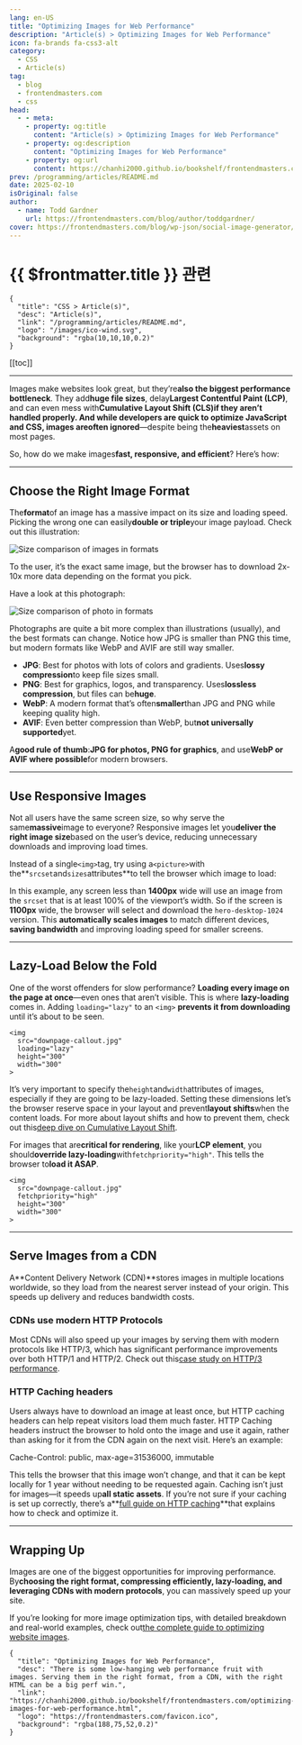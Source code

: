 ```yaml
---
lang: en-US
title: "Optimizing Images for Web Performance"
description: "Article(s) > Optimizing Images for Web Performance"
icon: fa-brands fa-css3-alt
category:
  - CSS
  - Article(s)
tag:
  - blog
  - frontendmasters.com
  - css
head:
  - - meta:
    - property: og:title
      content: "Article(s) > Optimizing Images for Web Performance"
    - property: og:description
      content: "Optimizing Images for Web Performance"
    - property: og:url
      content: https://chanhi2000.github.io/bookshelf/frontendmasters.com/optimizing-images-for-web-performance.html
prev: /programming/articles/README.md
date: 2025-02-10
isOriginal: false
author: 
  - name: Todd Gardner
    url: https://frontendmasters.com/blog/author/toddgardner/
cover: https://frontendmasters.com/blog/wp-json/social-image-generator/v1/image/5153
---
```


# {{ $frontmatter.title }} 관련

```component VPCard
{
  "title": "CSS > Article(s)",
  "desc": "Article(s)",
  "link": "/programming/articles/README.md",
  "logo": "/images/ico-wind.svg",
  "background": "rgba(10,10,10,0.2)"
}
```

[[toc]]

---

<SiteInfo
  name="Optimizing Images for Web Performance"
  desc="There is some low-hanging web performance fruit with images. Serving them in the right format, from a CDN, with the right HTML can be a big perf win."
  url="https://frontendmasters.com/blog/optimizing-images-for-web-performance/"
  logo="https://frontendmasters.com/favicon.ico"
  preview="https://frontendmasters.com/blog/wp-json/social-image-generator/v1/image/5153"/>

Images make websites look great, but they’re**also the biggest performance bottleneck**. They add**huge file sizes**, delay**Largest Contentful Paint (LCP)**, and can even mess with**Cumulative Layout Shift (CLS)**if they aren’t handled properly. And while developers are quick to optimize JavaScript and CSS, images are**often ignored**—despite being the**heaviest**assets on most pages.

So, how do we make images**fast, responsive, and efficient**? Here’s how:

---

## Choose the Right Image Format

The**format**of an image has a massive impact on its size and loading speed. Picking the wrong one can easily**double or triple**your image payload. Check out this illustration:

![Size comparison of images in formats](https://i0.wp.com/frontendmasters.com/blog/wp-content/uploads/2025/02/image_formats.png?resize=1024%2C422&ssl=1)

To the user, it’s the exact same image, but the browser has to download 2x-10x more data depending on the format you pick.

Have a look at this photograph:

![Size comparison of photo in formats](https://i0.wp.com/frontendmasters.com/blog/wp-content/uploads/2025/02/photo_formats.png?resize=1024%2C422&ssl=1)

Photographs are quite a bit more complex than illustrations (usually), and the best formats can change. Notice how JPG is smaller than PNG this time, but modern formats like WebP and AVIF are still way smaller.

- **JPG**: Best for photos with lots of colors and gradients. Uses**lossy compression**to keep file sizes small.
- **PNG**: Best for graphics, logos, and transparency. Uses**lossless compression**, but files can be**huge**.
- **WebP**: A modern format that’s often**smaller**than JPG and PNG while keeping quality high.
- **AVIF**: Even better compression than WebP, but**not universally supported**yet.

A**good rule of thumb**:**JPG for photos, PNG for graphics**, and use**WebP or AVIF where possible**for modern browsers.

---

## Use Responsive Images

Not all users have the same screen size, so why serve the same**massive**image to everyone? Responsive images let you**deliver the right image size**based on the user’s device, reducing unnecessary downloads and improving load times.

Instead of a single`<img>`tag, try using a`<picture>`with the**`srcset`and`sizes`attributes**to tell the browser which image to load:

<CodePen
  user="toddhgardner"
  slug-hash="NPKZVKL"
  title="Responsive Images"
  :default-tab="['css','result']"
  :theme="$isDarkmode ? 'dark': 'light'"/>

In this example, any screen less than **1400px** wide will use an image from the `srcset` that is at least 100% of the viewport’s width. So if the screen is **1100px** wide, the browser will select and download the `hero-desktop-1024` version. This **automatically scales images** to match different devices, **saving bandwidth** and improving loading speed for smaller screens.

---

## Lazy-Load Below the Fold

One of the worst offenders for slow performance? **Loading every image on the page at once**—even ones that aren’t visible. This is where **lazy-loading** comes in. Adding `loading="lazy"` to an `<img>` **prevents it from downloading** until it’s about to be seen.

```html{3}
<img 
  src="downpage-callout.jpg"
  loading="lazy"
  height="300"
  width="300"
>
```

It’s very important to specify the`height`and`width`attributes of images, especially if they are going to be lazy-loaded. Setting these dimensions let’s the browser reserve space in your layout and prevent**layout shifts**when the content loads. For more about layout shifts and how to prevent them, check out this[<FontIcon icon="fas fa-globe"/>deep dive on Cumulative Layout Shift](https://requestmetrics.com/web-performance/cumulative-layout-shift/).

For images that are**critical for rendering**, like your**LCP element**, you should**override lazy-loading**with`fetchpriority="high"`. This tells the browser to**load it ASAP**.

```html{3}
<img
  src="downpage-callout.jpg"
  fetchpriority="high"
  height="300"
  width="300"
>
```

---

## Serve Images from a CDN

A**Content Delivery Network (CDN)**stores images in multiple locations worldwide, so they load from the nearest server instead of your origin. This speeds up delivery and reduces bandwidth costs.

### CDNs use modern HTTP Protocols

Most CDNs will also speed up your images by serving them with modern protocols like HTTP/3, which has significant performance improvements over both HTTP/1 and HTTP/2. Check out this[<FontIcon icon="fas fa-globe"/>case study on HTTP/3 performance](https://requestmetrics.com/web-performance/http3-is-fast/).

### HTTP Caching headers

Users always have to download an image at least once, but HTTP caching headers can help repeat visitors load them much faster. HTTP Caching headers instruct the browser to hold onto the image and use it again, rather than asking for it from the CDN again on the next visit. Here’s an example:

Cache-Control: public, max-age=31536000, immutable

This tells the browser that this image won’t change, and that it can be kept locally for 1 year without needing to be requested again. Caching isn’t just for images—it speeds up**all static assets**. If you’re not sure if your caching is set up correctly, there’s a**[<FontIcon icon="fas fa-globe"/>full guide on HTTP caching](https://requestmetrics.com/web-performance/http-caching/)**that explains how to check and optimize it.

---

## Wrapping Up

Images are one of the biggest opportunities for improving performance. By**choosing the right format, compressing efficiently, lazy-loading, and leveraging CDNs with modern protocols**, you can massively speed up your site.

If you’re looking for more image optimization tips, with detailed breakdown and real-world examples, check out[<FontIcon icon="fas fa-globe"/>the complete guide to optimizing website images](https://requestmetrics.com/web-performance/high-performance-images/).

<!-- TODO: add ARTICLE CARD -->
```component VPCard
{
  "title": "Optimizing Images for Web Performance",
  "desc": "There is some low-hanging web performance fruit with images. Serving them in the right format, from a CDN, with the right HTML can be a big perf win.",
  "link": "https://chanhi2000.github.io/bookshelf/frontendmasters.com/optimizing-images-for-web-performance.html",
  "logo": "https://frontendmasters.com/favicon.ico",
  "background": "rgba(188,75,52,0.2)"
}
```

